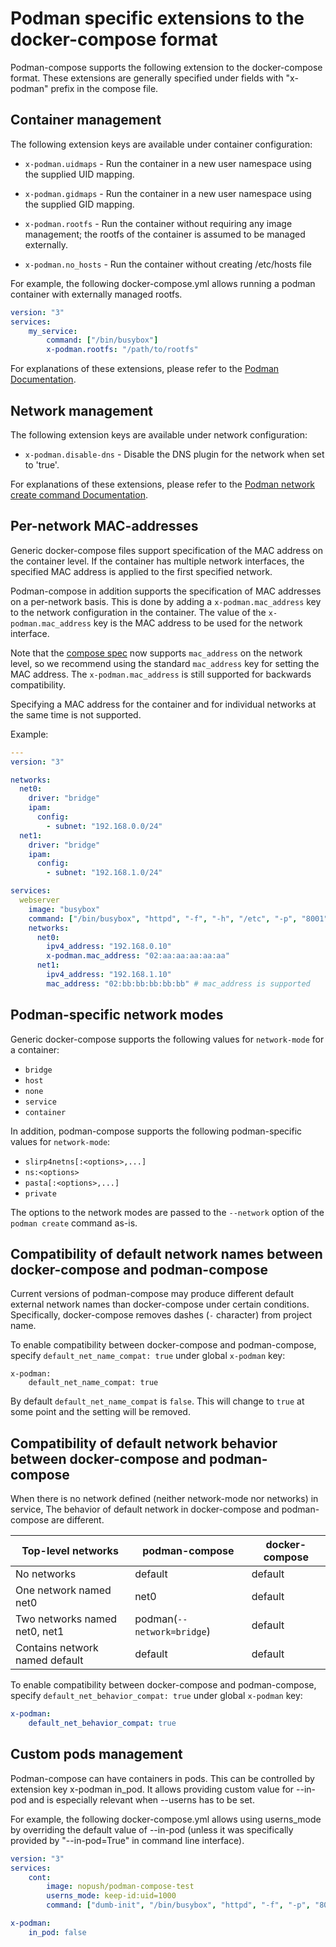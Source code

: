 # Podman specific extensions to the docker-compose format

Podman-compose supports the following extension to the docker-compose format. These extensions
are generally specified under fields with "x-podman" prefix in the compose file.

## Container management

The following extension keys are available under container configuration:

* `x-podman.uidmaps` - Run the container in a new user namespace using the supplied UID mapping.

* `x-podman.gidmaps` - Run the container in a new user namespace using the supplied GID mapping.

* `x-podman.rootfs` - Run the container without requiring any image management; the rootfs of the
container is assumed to be managed externally.

* `x-podman.no_hosts` - Run the container without creating /etc/hosts file

For example, the following docker-compose.yml allows running a podman container with externally managed rootfs.
```yml
version: "3"
services:
    my_service:
        command: ["/bin/busybox"]
        x-podman.rootfs: "/path/to/rootfs"
```

For explanations of these extensions, please refer to the [Podman Documentation](https://docs.podman.io/).

## Network management

The following extension keys are available under network configuration:

* `x-podman.disable-dns` - Disable the DNS plugin for the network when set to 'true'.

For explanations of these extensions, please refer to the
[Podman network create command Documentation](https://docs.podman.io/en/latest/markdown/podman-network-create.1.html).

## Per-network MAC-addresses

Generic docker-compose files support specification of the MAC address on the container level. If the
container has multiple network interfaces, the specified MAC address is applied to the first
specified network.

Podman-compose in addition supports the specification of MAC addresses on a per-network basis. This
is done by adding a `x-podman.mac_address` key to the network configuration in the container. The
value of the `x-podman.mac_address` key is the MAC address to be used for the network interface.

Note that the [compose spec](https://github.com/compose-spec/compose-spec/blob/main/05-services.md#mac_address)
now supports `mac_address` on the network level, so we recommend using
the standard `mac_address` key for setting the MAC address. The
`x-podman.mac_address` is still supported for backwards compatibility.


Specifying a MAC address for the container and for individual networks at the same time is not
supported.

Example:

```yaml
---
version: "3"

networks:
  net0:
    driver: "bridge"
    ipam:
      config:
        - subnet: "192.168.0.0/24"
  net1:
    driver: "bridge"
    ipam:
      config:
        - subnet: "192.168.1.0/24"

services:
  webserver
    image: "busybox"
    command: ["/bin/busybox", "httpd", "-f", "-h", "/etc", "-p", "8001"]
    networks:
      net0:
        ipv4_address: "192.168.0.10"
        x-podman.mac_address: "02:aa:aa:aa:aa:aa"
      net1:
        ipv4_address: "192.168.1.10"
        mac_address: "02:bb:bb:bb:bb:bb" # mac_address is supported
```

## Podman-specific network modes

Generic docker-compose supports the following values for `network-mode` for a container:

- `bridge`
- `host`
- `none`
- `service`
- `container`

In addition, podman-compose supports the following podman-specific values for `network-mode`:

- `slirp4netns[:<options>,...]`
- `ns:<options>`
- `pasta[:<options>,...]`
- `private`

The options to the network modes are passed to the `--network` option of the `podman create` command
as-is.


## Compatibility of default network names between docker-compose and podman-compose

Current versions of podman-compose may produce different default external network names than
docker-compose under certain conditions. Specifically, docker-compose removes dashes (`-` character)
from project name.

To enable compatibility between docker-compose and podman-compose, specify
`default_net_name_compat: true` under global `x-podman` key:

```
x-podman:
    default_net_name_compat: true
```

By default `default_net_name_compat` is `false`. This will change to `true` at some point and the
setting will be removed.

## Compatibility of default network behavior between docker-compose and podman-compose

When there is no network defined (neither network-mode nor networks) in service,
The behavior of default network in docker-compose and podman-compose are different.

| Top-level networks             | podman-compose             | docker-compose |
| ------------------------------ | -------------------------- | -------------- |
| No networks                    | default                    | default        |
| One network named net0         | net0                       | default        |
| Two networks named net0, net1  | podman(`--network=bridge`) | default        |
| Contains network named default | default                    | default        |

To enable compatibility between docker-compose and podman-compose, specify
`default_net_behavior_compat: true` under global `x-podman` key:

```yaml
x-podman:
    default_net_behavior_compat: true
```

## Custom pods management

Podman-compose can have containers in pods. This can be controlled by extension key x-podman in_pod.
It allows providing custom value for --in-pod and is especially relevant when --userns has to be set.

For example, the following docker-compose.yml allows using userns_mode by overriding the default
value of --in-pod (unless it was specifically provided by "--in-pod=True" in command line interface).
```yml
version: "3"
services:
    cont:
        image: nopush/podman-compose-test
        userns_mode: keep-id:uid=1000
        command: ["dumb-init", "/bin/busybox", "httpd", "-f", "-p", "8080"]

x-podman:
    in_pod: false
```
